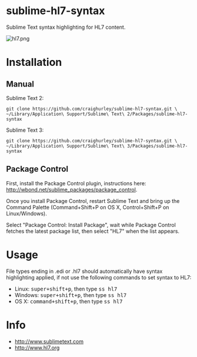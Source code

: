 sublime-hl7-syntax
==================

Sublime Text syntax highlighting for HL7 content.

![hl7.png](hl7.png)

# Installation

## Manual

Sublime Text 2:

    git clone https://github.com/craighurley/sublime-hl7-syntax.git \
    ~/Library/Application\ Support/Sublime\ Text\ 2/Packages/sublime-hl7-syntax

Sublime Text 3:

    git clone https://github.com/craighurley/sublime-hl7-syntax.git \
    ~/Library/Application\ Support/Sublime\ Text\ 3/Packages/sublime-hl7-syntax

## Package Control

First, install the Package Control plugin, instructions here: http://wbond.net/sublime_packages/package_control.

Once you install Package Control, restart Sublime Text and bring up the Command Palette (Command+Shift+P on OS X, Control+Shift+P on Linux/Windows).

Select "Package Control: Install Package", wait while Package Control fetches the latest package list, then select "HL7" when the list appears.

# Usage

File types ending in .edi or .hl7 should automatically have syntax highlighting applied, if not use the following commands to set syntax to HL7:
- Linux: <kbd>super+shift+p</kbd>, then type <kbd>ss hl7</kbd>
- Windows: <kbd>super+shift+p</kbd>, then type <kbd>ss hl7</kbd>
- OS X: <kbd>command+shift+p</kbd>, then type <kbd>ss hl7</kbd>

# Info

- http://www.sublimetext.com
- http://www.hl7.org
